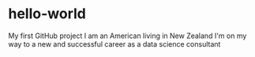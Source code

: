 # hello-world
My first GitHub project
I am an American living in New Zealand
I'm on my way to a new and successful career as a data science consultant
